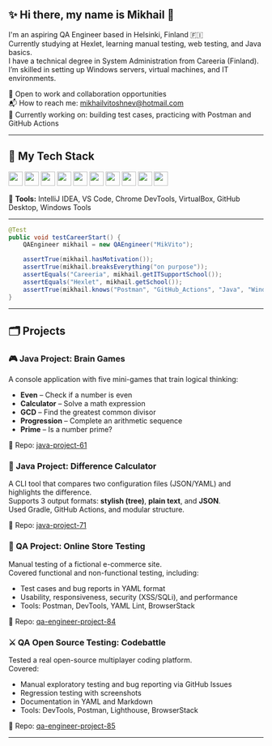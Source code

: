 ## ✨ Hi there, my name is Mikhail 👋  

I'm an aspiring QA Engineer based in Helsinki, Finland 🇫🇮    
Currently studying at Hexlet, learning manual testing, web testing, and Java basics.  
I have a technical degree in System Administration from Careeria (Finland).        
I’m skilled in setting up Windows servers, virtual machines, and IT environments.    

💼 Open to work and collaboration opportunities  
📬 How to reach me: mikhailvitoshnev@hotmail.com   
🌱 Currently working on: building test cases, practicing with Postman and GitHub Actions  

---

## 🧰 My Tech Stack

<p align="left">
  <img src="https://img.shields.io/badge/-Java-007396?style=flat-square&logo=java&logoColor=white" height="28"/>
  <img src="https://img.shields.io/badge/-Postman-FF6C37?logo=postman&logoColor=white&style=flat-square" height="28"/>
  <img src="https://img.shields.io/badge/-Git-F05032?logo=git&logoColor=white&style=flat-square" height="28"/>
  <img src="https://img.shields.io/badge/-GitHub%20Actions-2088FF?logo=github-actions&logoColor=white&style=flat-square" height="28"/>
  <img src="https://img.shields.io/badge/-SQL-4479A1?logo=postgresql&logoColor=white&style=flat-square" height="28"/>
  <img src="https://img.shields.io/badge/-Linux-FCC624?logo=linux&logoColor=black&style=flat-square" height="28"/>
  <img src="https://img.shields.io/badge/-Windows%20Server-0078D6?logo=windows&logoColor=white&style=flat-square" height="28"/>
  <img src="https://img.shields.io/badge/-VirtualBox-183A61?logo=virtualbox&logoColor=white&style=flat-square" height="28"/>
  <img src="https://img.shields.io/badge/-VMware-607078?logo=vmware&logoColor=white&style=flat-square" height="28"/>
  <img src="https://img.shields.io/badge/-PC%20Hardware%20Support-555555?style=flat-square" height="28"/>
</p>

🧪 **Tools:** IntelliJ IDEA, VS Code, Chrome DevTools, VirtualBox, GitHub Desktop, Windows Tools

---

```java
@Test
public void testCareerStart() {
    QAEngineer mikhail = new QAEngineer("MikVito");

    assertTrue(mikhail.hasMotivation());
    assertTrue(mikhail.breaksEverything("on purpose"));
    assertEquals("Careeria", mikhail.getITSupportSchool());
    assertEquals("Hexlet", mikhail.getSchool());
    assertTrue(mikhail.knows("Postman", "GitHub_Actions", "Java", "Windows_Server", "PC_Hardware"));
}
```
---

## 🗂️ Projects

### 🎮 Java Project: Brain Games
A console application with five mini-games that train logical thinking:

- **Even** – Check if a number is even
- **Calculator** – Solve a math expression
- **GCD** – Find the greatest common divisor
- **Progression** – Complete an arithmetic sequence
- **Prime** – Is a number prime?

📁 Repo: [java-project-61](https://github.com/MikVito/java-project-61)


### 🧮 Java Project: Difference Calculator
A CLI tool that compares two configuration files (JSON/YAML) and highlights the difference.  
Supports 3 output formats: **stylish (tree)**, **plain text**, and **JSON**.  
Used Gradle, GitHub Actions, and modular structure.

📁 Repo: [java-project-71](https://github.com/MikVito/java-project-71)


### 🛒 QA Project: Online Store Testing
Manual testing of a fictional e-commerce site.  
Covered functional and non-functional testing, including:

- Test cases and bug reports in YAML format
- Usability, responsiveness, security (XSS/SQLi), and performance
- Tools: Postman, DevTools, YAML Lint, BrowserStack

📁 Repo: [qa-engineer-project-84](https://github.com/MikVito/qa-engineer-project-84)


### ⚔️ QA Open Source Testing: Codebattle
Tested a real open-source multiplayer coding platform.  
Covered:

- Manual exploratory testing and bug reporting via GitHub Issues
- Regression testing with screenshots
- Documentation in YAML and Markdown
- Tools: DevTools, Postman, Lighthouse, BrowserStack

📁 Repo: [qa-engineer-project-85](https://github.com/MikVito/qa-engineer-project-85)

---

